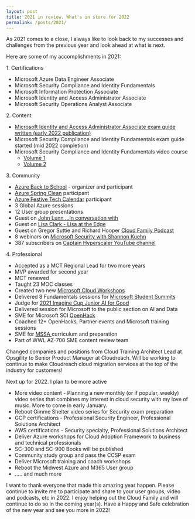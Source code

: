 ```yaml
---
layout: post
title: 2021 in review. What's in store for 2022
permalink: /posts/2021/
---
```


<!-- wp:paragraph -->
<p>As 2021 comes to a close, I always like to look back to my successes and challenges from the previous year and look ahead at what is next. </p>
<!-- /wp:paragraph -->

<!-- wp:paragraph -->
<p>Here are some of my accomplishments in 2021:</p>
<!-- /wp:paragraph -->

<!-- wp:paragraph -->
<p>1. Certifications</p>
<!-- /wp:paragraph -->

<!-- wp:list -->
<ul><li>Microsoft Azure Data Engineer Associate</li><li>Microsoft Security Compliance and Identity Fundamentals</li><li>Microsoft Information Protection Associate</li><li>Microsoft Identity and Access Administrator Associate</li><li>Microsoft Security Operations Analyst Associate</li></ul>
<!-- /wp:list -->

<!-- wp:paragraph -->
<p>2. Content</p>
<!-- /wp:paragraph -->

<!-- wp:list -->
<ul><li><a rel="noreferrer noopener" href="https://www.amazon.com/Microsoft-Identity-Access-Administrator-Guide/dp/1801818045/ref=sr_1_1?crid=3UQIAT5VTMXNA&amp;keywords=identity+and+access+administrator&amp;qid=1640969412&amp;s=books&amp;sprefix=identity+and+access+administratro%2Cstripbooks%2C82&amp;sr=1-1" target="_blank">Microsoft Identity and Access Administrator Associate exam guide written (early 2022 publication)</a></li><li>Microsoft Security Compliance and Identity Fundamentals exam guide started (mid 2022 completion)</li><li>Microsoft Security Compliance and Identity Fundamentals video course<ul><li><a href="https://codered.eccouncil.org/course/microsoft-security-compliance-and-identity-fundamentals-exam-%28sc-900%29-volume-1" target="_blank" rel="noreferrer noopener">Volume 1</a></li><li><a href="https://codered.eccouncil.org/course/microsoft-security-compliance-and-identity-fundamentals-exam-sc-900-volume-2" target="_blank" rel="noreferrer noopener">Volume 2</a></li></ul></li></ul>
<!-- /wp:list -->

<!-- wp:paragraph -->
<p>3. Community</p>
<!-- /wp:paragraph -->

<!-- wp:list -->
<ul><li><a href="https://azurebacktoschool.com">Azure Back to School</a> - organizer and participant</li><li><a rel="noreferrer noopener" href="https://www.azurespringclean.com/" target="_blank">Azure Spring Clean</a> participant</li><li><a rel="noreferrer noopener" href="https://festivetechcalendar.com/" target="_blank">Azure Festive Tech Calendar</a> participant</li><li>3 Global Azure sessions</li><li>12 User group presentations</li><li>Guest on <a rel="noreferrer noopener" href="https://www.youtube.com/c/CloudTalkwithJonnychipz" target="_blank">John Lunn ...In conversation with</a></li><li>Guest on <a rel="noreferrer noopener" href="https://www.youtube.com/c/LisaattheEdge" target="_blank">Lisa Clark - Lisa at the Edge</a></li><li>Guest on Gregor Suttie and Richard Hooper <a rel="noreferrer noopener" href="https://podcasts.apple.com/us/podcast/cloudfamily-brought-to-you-by-gregor-suttie-and/id1532799516" target="_blank">Cloud Family Podcast</a></li><li>8 webinars on <a href="https://www.youtube.com/c/SkillMeUPAcademy/videos">Microsoft Security with Shannon Kuehn</a></li><li>387 subscribers on <a rel="noreferrer noopener" href="https://www.youtube.com/channel/UCIWicD_sUxH6EMH4ndG5NxQ" target="_blank">Captain Hyperscaler YouTube channel</a></li></ul>
<!-- /wp:list -->

<!-- wp:paragraph -->
<p>4. Professional</p>
<!-- /wp:paragraph -->

<!-- wp:list -->
<ul><li>Accepted as a MCT Regional Lead for two more years</li><li>MVP awarded for second year</li><li>MCT renewed</li><li>Taught 23 MOC classes</li><li>Created two new <a rel="noreferrer noopener" href="https://microsoftcloudworkshop.com/" target="_blank">Microsoft Cloud Workshops</a></li><li>Delivered 8 Fundamentals sessions for <a rel="noreferrer noopener" href="https://www.microsoft.com/en-us/education/s2-student-summit" target="_blank">Microsoft Student Summits</a></li><li>Judge for <a href="https://educationblog.microsoft.com/en-us/2021/06/announcing-imagine-cup-junior-ai-for-good-challenge-2021-winners" target="_blank" rel="noreferrer noopener">2021 Imagine Cup Junior AI for Good</a></li><li>Delivered session for Microsoft to the public section on AI and Data</li><li>SME for Microsoft SCI <a href="https://openhack.microsoft.com/" target="_blank" rel="noreferrer noopener">OpenHack</a></li><li>Coached 12+ OpenHacks, Partner events and Microsoft training sessions</li><li>SME for <a href="https://military.microsoft.com/programs/microsoft-software-systems-academy/">MSSA </a>curriculum and preparation</li><li>Part of WWL AZ-700 SME content review team</li></ul>
<!-- /wp:list -->

<!-- wp:paragraph -->
<p>Changed companies and positions from Cloud Training Architect Lead at Opsgility to Senior Product Manager at Cloudreach.  Will be working to continue to make Cloudreach cloud migration services at the top of the industry for customers!</p>
<!-- /wp:paragraph -->

<!-- wp:paragraph -->
<p>Next up for 2022.  I plan to be more active</p>
<!-- /wp:paragraph -->

<!-- wp:list -->
<ul><li>More video content - Planning a new monthly (or if popular, weekly) video series that combines my interest in cloud security with my love of music.  More to come in early January.</li><li>Reboot Gimme Shelter video series for Security exam preparation</li><li>GCP certifications - Professional Security Engineer, Professional Solutions Architect</li><li>AWS certifications - Security specialty, Professional Solutions Architect</li><li>Deliver Azure workshops for Cloud Adoption Framework to business and technical professionals</li><li>SC-300 and SC-900 Books will be published</li><li>Community study group and pass the CCSP exam</li><li>Deliver Microsoft training and coach workshops</li><li>Reboot the Midwest Azure and M365 User group</li><li>..... and much more</li></ul>
<!-- /wp:list -->

<!-- wp:paragraph -->
<p>I want to thank everyone that made this amazing year happen.  Please continue to invite me to participate and share to your user groups, video and podcasts, etc in 2022.  I enjoy helping out the Cloud Family and will continue to do so in the coming year(s).  Have a Happy and Safe celebration of the new year and see you more in 2022!</p>
<!-- /wp:paragraph -->